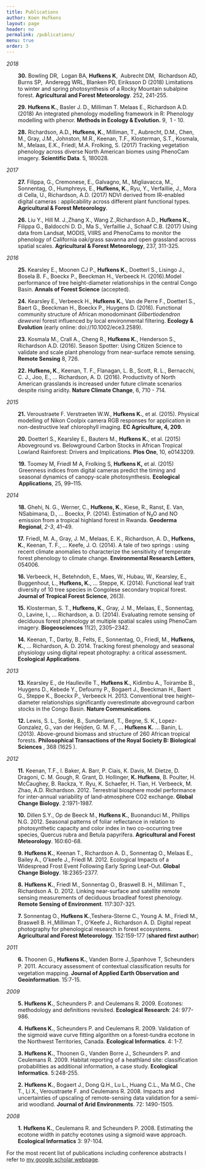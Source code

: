 ```yaml
---
title: Publications
author: Koen Hufkens
layout: page
header: no
permalink: /publications/
menu: true
order: 3
---
```


<em>2018</em>
<p style="padding-left: 30px;"><strong>30.</strong> Bowling DR,  Logan BA, <strong>Hufkens K</strong>,  Aubrecht DM,  Richardson AD,  Burns SP,  Anderegg WRL, Blanken PD, Eiriksson D (2018) Limitations to winter and spring photosynthesis of a Rocky Mountain subalpine forest. <strong>Agricultural and Forest Meteorology</strong>. 252, <span class="size-m">241-255</span>.</p>
<p style="padding-left: 30px;"><strong>29.</strong> <strong>Hufkens K.</strong>, Basler J. D., Milliman T. Melaas E., Richardson A.D. (2018) An integrated phenology modelling framework in R: Phenology modelling with phenor. <strong>Methods in Ecology &amp; Evolution.</strong> 9,  1 - 10.</p>
<p style="padding-left: 30px;"><strong>28.</strong> Richardson, A.D., <strong>Hufkens, K.</strong>, Milliman, T., Aubrecht, D.M., Chen, M., Gray, J.M., Johnston, M.R., Keenan, T.F., Klosterman, S.T., Kosmala, M., Melaas, E.K., Friedl, M.A. Frolking, S. (2017) Tracking vegetation phenology across diverse North American biomes using PhenoCam imagery. <strong>Scientific Data</strong>. 5, 180028.</p>
<em>2017</em>
<p style="padding-left: 30px;"><strong> 27.</strong> Filippa, G., Cremonese, E., Galvagno, M., Migliavacca, M., Sonnentag, O., Humphreys, E., <strong>Hufkens, K.</strong>, Ryu, Y., Verfaillie, J., Mora di Cella, U., Richardson, A.D. (2017) NDVI derived from IR-enabled digital cameras : applicability across different plant functional types. <strong>Agricultural &amp; Forest Meteorology</strong>.</p>
<p style="padding-left: 30px;"><strong>26.</strong> Liu Y., Hill M. J.,Zhang X., Wang Z.,Richardson A.D., <strong>Hufkens K.</strong>, Filippa G., Baldocchi D. D., Ma S., Verfaillie J., Schaaf C.B. (2017) Using data from Landsat, MODIS, VIIRS and PhenoCams to monitor the phenology of California oak/grass savanna and open grassland across spatial scales. <strong>Agricultural &amp; Forest Meteorology</strong>, 237, 311-325.</p>
<em>2016</em>
<p style="padding-left: 30px;"><strong>25.</strong> Kearsley E., Moonen CJ P., <strong>Hufkens K.</strong>, Doetterl S., Lisingo J., Bosela B. F., Boeckx P., Beeckman H., Verbeeck H. (2016).Model performance of tree height-diameter relationships in the central Congo Basin. <b>Annals of Forest Science</b> (accepted).</p>
<p style="padding-left: 30px;"><strong>24.</strong> Kearsley E., Verbeeck H., <strong>Hufkens K.</strong>, Van de Perre F., Doetterl S., Baert G., Beeckman H., Boeckx P., Huygens D. (2016). Functional community structure of African monodominant <em>Gilbertiodendron dewevrei</em> forest influenced by local environmental filtering. <b>Ecology &amp; Evolution</b> (early online: doi://10.1002/ece3.2589).</p>
<p style="padding-left: 30px;"><strong>23.</strong> Kosmala M., Crall A., Cheng R., <strong>Hufkens K.</strong>, Henderson S., Richardson A.D. (2016). Season Spotter: Using Citizen Science to validate and scale plant phenology from near-surface remote sensing. <strong>Remote Sensing</strong> 8, 726.</p>
<p style="padding-left: 30px;"><strong>22.</strong> <strong>Hufkens, K</strong>., Keenan, T. F., Flanagan, L. B., Scott, R. L., Bernacchi, C. J., Joo, E., … Richardson, A. D. (2016). Productivity of North American grasslands is increased under future climate scenarios despite rising aridity. <strong>Nature Climate Change</strong>, 6, 710 - 714.</p>
<em>2015</em>
<p style="padding-left: 30px;"><strong>21.</strong> Veroustraete F. Verstraeten W.W., <strong>Hufkens K.</strong>, et al. (2015). Physical modelling of Nikon Coolpix camera RGB responses for application in non-destructive leaf chlorophyll imaging. <strong>EC Agriculture<strong>, 4, 209.</strong></strong></p>
<p style="padding-left: 30px;"><strong>20.</strong> Doetterl S., Kearsley E., Bauters M., <strong>Hufkens K.</strong>, et al. (2015) Aboveground vs. Belowground Carbon Stocks in African Tropical Lowland Rainforest: Drivers and Implications. <strong>Plos One</strong>, 10, e0143209.</p>
<p style="margin-left: 24pt; text-indent: -24.0pt;">        <strong>19.</strong> Toomey M, Friedl M A, Frolking S, <strong>Hufkens K,</strong> et al. (2015) Greenness indices from digital cameras predict the timing and seasonal dynamics of canopy-scale photosynthesis. <strong>Ecological Applications</strong>, 25, 99–115.</p>
<em>2014</em>
<p style="margin-left: 24pt; text-indent: -24.0pt;">        <strong>18.</strong> Ghehi, N. G., Werner, C., <strong>Hufkens, K.</strong>, Kiese, R., Ranst, E. Van, NSabimana, D., … Boeckx, P. (2014). Estimation of N₂O and NO emission from a tropical highland forest in Rwanda. <strong>Geoderma Regional</strong>, <i>2-3</i>, 41–49.</p>
<p style="padding-left: 30px;"><strong>17.</strong> Friedl, M. A., Gray, J. M., Melaas, E. K., Richardson, A. D., <strong>Hufkens, K.</strong>, Keenan, T. F., … Keefe, J. O. (2014). A tale of two springs : using recent climate anomalies to characterize the sensitivity of temperate forest phenology to climate change. <strong>Environmental Research Letters</strong>, 054006.</p>
<p style="padding-left: 30px;"><strong>16. </strong>Verbeeck, H., Betehndoh, E., Maes, W., Hubau, W., Kearsley, E., Buggenhout, L., <strong>Hufkens, K.</strong>, … Steppe, K. (2014). Functional leaf trait diversity of 10 tree species in Congolese secondary tropical forest.<strong> Journal of Tropical Forest Science</strong>, 26(3).</p>
<p style="padding-left: 30px;"><strong>15.</strong> Klosterman, S. T.,<strong> Hufkens, K.</strong>, Gray, J. M., Melaas, E., Sonnentag, O., Lavine, I., … Richardson, a. D. (2014). Evaluating remote sensing of deciduous forest phenology at multiple spatial scales using PhenoCam imagery. <strong>Biogeosciences</strong> 11(2), 2305–2342.</p>
<p style="padding-left: 30px;"><strong>14.</strong> Keenan, T., Darby, B., Felts, E., Sonnentag, O., Friedl, M., <strong>Hufkens, K.</strong>, … Richardson, A. D. 2014. Tracking forest phenology and seasonal physiology using digital repeat photography: a critical assessment<strong>. Ecological Applications</strong>.</p>
<em>2013
</em>
<p style="padding-left: 30px;"><strong>13.</strong> Kearsley E., de Haulleville T., <strong>Hufkens K.</strong>, Kidimbu A., Toirambe B., Huygens D., Kebede Y., Defourny P., Bogaert J., Beeckman H., Baert G., Steppe K., Boeckx P., Verbeeck H. 2013. Conventional tree height–diameter relationships significantly overestimate aboveground carbon stocks in the Congo Basin. <strong>Nature Communications</strong>.</p>
<p style="padding-left: 30px;"><strong>12. </strong>Lewis, S. L., Sonké, B., Sunderland, T., Begne, S. K., Lopez-Gonzalez, G., van der Heijden, G. M. F., … <strong>Hufkens K.</strong> … Banin, L. (2013). Above-ground biomass and structure of 260 African tropical forests. <strong>Philosophical Transactions of the Royal Society B: Biological Sciences</strong> , 368 (1625 ).<strong>
</strong></p>
<em>2012</em>
<p style="padding-left: 30px;"><strong>11.</strong> Keenan, T.F., I. Baker, A. Barr, P. Ciais, K. Davis, M. Dietze, D. Dragoni, C. M. Gough, R. Grant, D. Hollinger, <strong>K. Hufkens</strong>, B. Poulter, H. McCaughey, B. Rackza, Y. Ryu, K. Schaefer, H. Tian, H. Verbeeck, M. Zhao, A.D. Richardson. 2012. Terrestrial biosphere model performance for inter-annual variability of land-atmosphere CO2 exchange. <strong>Global Change Biology</strong>. 2:1971-1987.</p>
<p style="padding-left: 30px;"><strong>10.</strong> Dillen S.Y., Op de Beeck M., <strong>Hufkens K.</strong>, Buonanduci M., Phillips N.G. 2012. Seasonal patterns of foliar reflectance in relation to photosynthetic capacity and color index in two co-occurring tree species, Quercus rubra and Betula papyrifera. <strong>Agricultural and Forest Meteorology</strong>. 160:60-68.</p>
<p style="padding-left: 30px;"><strong>9.</strong> <strong>Hufkens K.</strong>, Keenan T., Richardson A. D., Sonnentag O., Melaas E., Bailey A., O'keefe J., Friedl M. 2012. Ecological Impacts of a Widespread Frost Event Following Early Spring Leaf-Out. <strong>Global Change Biology</strong>. 18:2365-2377.</p>
<p style="padding-left: 30px;"><strong>8.</strong> <strong>Hufkens K.</strong>, Friedl M., Sonnentag O., Braswell B. H., Milliman T., Richardson A. D. 2012. Linking near-surface and satellite remote sensing measurements of deciduous broadleaf forest phenology. <strong>Remote Sensing of Environment</strong>. 117:307-321.</p>
<p style="padding-left: 30px;"><strong>7.</strong> Sonnentag O., <strong>Hufkens K.</strong>,Teshera-Sterne C., Young A. M., Friedl M., Braswell B. H.,Milliman T., O'Keefe J., Richardson A. D. Digital repeat photography for phenological research in forest ecosystems. <strong>Agricultural and Forest Meteorology</strong>. 152:159-177 (<strong>shared first author</strong>)</p>
<em>2011</em>
<p style="padding-left: 30px;"><strong>6.</strong> Thoonen G., <strong>Hufkens K.</strong>, Vanden Borre J.,Spanhove T, Scheunders P. 2011. Accuracy assessment of contextual classiﬁcation results for vegetation mapping. <strong>Journal of Applied Earth Observation and Geoinformation</strong>. 15:7-15.</p>
<em>2009</em>
<p style="padding-left: 30px;"><strong>5.</strong> <strong>Hufkens K.</strong>, Scheunders P. and Ceulemans R. 2009. Ecotones: methodology and definitions revisited. <strong>Ecological Research</strong>: 24: 977-986.</p>
<p style="padding-left: 30px;"><strong>4.</strong> <strong>Hufkens K.</strong>, Scheunders P. and Ceulemans R. 2009. Validation of the sigmoid wave curve fitting algorithm on a forest-tundra ecotone in the Northwest Territories, Canada. <strong>Ecological Informatics</strong>. 4: 1-7.</p>
<p style="padding-left: 30px;"><strong>3.</strong> <strong>Hufkens K.</strong>, Thoonen G., Vanden Borre J., Scheunders P. and Ceulemans R. 2009. Habitat reporting of a heathland site: classification probabilities as additional information, a case study. <strong>Ecological Informatics</strong>. 5:248-255.</p>
<p style="padding-left: 30px;"><strong>2.</strong> <strong>Hufkens K.</strong>, Bogaert J., Dong Q.H., Lu L., Huang C.L., Ma M.G., Che T., Li X., Veroustraete F. and Ceulemans R. 2008. Impacts and uncertainties of upscaling of remote-sensing data validation for a semi-arid woodland. <strong>Journal of Arid Environments</strong>. 72: 1490-1505.</p>
<em>2008</em>
<p style="padding-left: 30px;"><strong>1.</strong> <strong>Hufkens K.</strong>, Ceulemans R. and Scheunders P. 2008. Estimating the ecotone width in patchy ecotones using a sigmoid wave approach. <strong>Ecological Informatics</strong> 3: 97-104.</p>
<p style="padding-left: 30px;">

For the most recent list of publications including conference abstracts I refer to <a href="https://scholar.google.com/citations?hl=en&amp;user=3ZD7sagAAAAJ&amp;view_op=list_works&amp;sortby=pubdate">my google scholar webpage</a>.</p>
